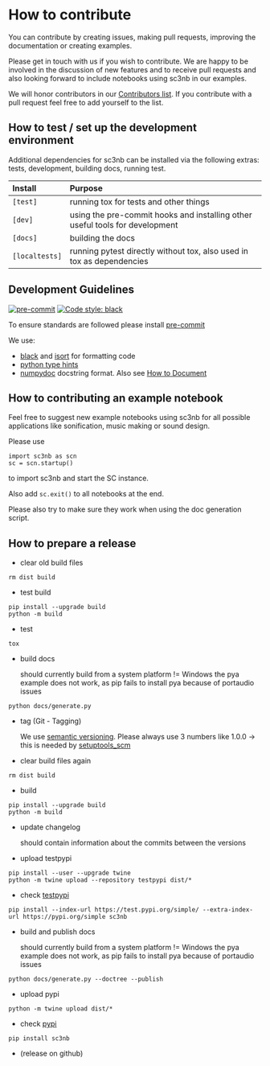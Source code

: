 # How to contribute

You can contribute by creating issues, making pull requests, improving the documentation or creating examples.

Please get in touch with us if you wish to contribute. We are happy to be involved in the discussion of new features and to receive pull requests and also looking forward to include notebooks using sc3nb in our examples.

We will honor contributors in our [Contributors list](CONTRIBUTORS.md). If you contribute with a pull request feel free to add yourself to the list.

## How to test / set up the development environment

Additional dependencies for sc3nb can be installed via the following extras:
tests, development, building docs, running test.


| Install        | Purpose                                                                      |
|:---------------|:-----------------------------------------------------------------------------|
| `[test]`       | running tox for tests and other things                                       |
| `[dev]`        | using the pre-commit hooks and installing other useful tools for development |
| `[docs]`       | building the docs                                                            |
| `[localtests]` | running pytest directly without tox, also used in tox as dependencies        |


## Development Guidelines

[![pre-commit](https://img.shields.io/badge/pre--commit-enabled-brightgreen?logo=pre-commit&logoColor=white)](https://pre-commit.com/)
[![Code style: black](https://img.shields.io/badge/code%20style-black-000000.svg)](https://github.com/psf/black)

To ensure standards are followed please install [pre-commit](https://pre-commit.com/)

We use:
* [black](https://github.com/psf/black) and [isort](https://github.com/PyCQA/isort) for formatting code
* [python type hints](https://docs.python.org/3/library/typing.html)
* [numpydoc](https://numpydoc.readthedocs.io/en/latest/example.html) docstring format. Also see [How to Document](https://numpy.org/doc/stable/docs/howto_document.html)


## How to contributing an example notebook

Feel free to suggest new example notebooks using sc3nb for all possible applications like sonification, music making or sound design.

Please use

```
import sc3nb as scn
sc = scn.startup()
```
 to import sc3nb and start the SC instance.

Also add `sc.exit()` to all notebooks at the end.

Please also try to make sure they work when using the doc generation script.


## How to prepare a release

- clear old build files
```
rm dist build
```


- test build
```
pip install --upgrade build
python -m build
```


- test
```
tox
```


- build docs

  should currently build from a system platform != Windows
  the pya example does not work, as pip fails to install pya because of portaudio issues
```
python docs/generate.py
```


- tag (Git - Tagging)

  We use [semantic versioning](https://semver.org/).
  Please always use 3 numbers like 1.0.0 -> this is needed by [setuptools_scm](https://github.com/pypa/setuptools_scm/#semantic-versioning-semver)

- clear build files again
```
rm dist build
```


- build
```
pip install --upgrade build
python -m build
```


- update changelog

  should contain information about the commits between the versions

- upload testpypi
```
pip install --user --upgrade twine
python -m twine upload --repository testpypi dist/*
```


- check [testpypi](https://test.pypi.org/project/sc3nb/)
```
pip install --index-url https://test.pypi.org/simple/ --extra-index-url https://pypi.org/simple sc3nb
```


- build and publish docs

  should currently build from a system platform != Windows
  the pya example does not work, as pip fails to install pya because of portaudio issues
```
python docs/generate.py --doctree --publish
```


- upload pypi
```
python -m twine upload dist/*
```


- check [pypi](https://pypi.org/project/sc3nb/)
```
pip install sc3nb
```


- (release on github)
